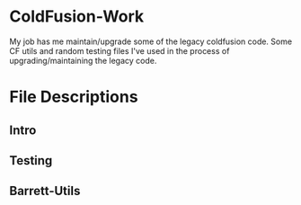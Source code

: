 # ColdFusion-Work
My job has me maintain/upgrade some of the legacy coldfusion code. Some CF utils and random testing files I've used in the process of upgrading/maintaining the legacy code.

# File Descriptions

## Intro

## Testing

## Barrett-Utils
